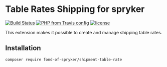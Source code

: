 # Table Rates Shipping for spryker
[![Build Status](https://travis-ci.org/fond-of/spryker-shipment-table-rate.svg?branch=master)](https://travis-ci.org/fond-of/spryker-shipment-table-rate)
[![PHP from Travis config](https://img.shields.io/travis/php-v/symfony/symfony.svg)](https://php.net/)
[![license](https://img.shields.io/github/license/mashape/apistatus.svg)](https://packagist.org/packages/fond-of-spryker/shipment-table-rate)


This extension makes it possible to create and manage shipping table rates.

## Installation

```
composer require fond-of-spryker/shipment-table-rate
```